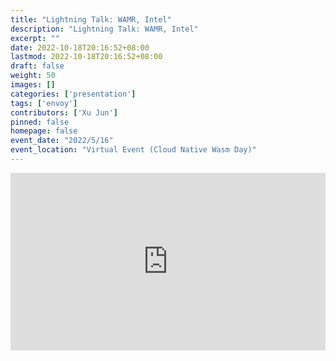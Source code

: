 ```yaml
---
title: "Lightning Talk: WAMR, Intel"
description: "Lightning Talk: WAMR, Intel"
excerpt: ""
date: 2022-10-18T20:16:52+08:00
lastmod: 2022-10-18T20:16:52+08:00
draft: false
weight: 50
images: []
categories: ['presentation']
tags: ['envoy']
contributors: ['Xu Jun']
pinned: false
homepage: false
event_date: "2022/5/16"
event_location: "Virtual Event (Cloud Native Wasm Day)"
---
```


<style>
iframe {
  aspect-ratio: 16 / 9;
  width: 100%;
  height: auto;
}
</style>

<iframe src="https://www.youtube.com/embed/ZtXWPybL0DY" title="YouTube video player" frameborder="0" allow="accelerometer; autoplay; clipboard-write; encrypted-media; gyroscope; picture-in-picture" allowfullscreen></iframe>
